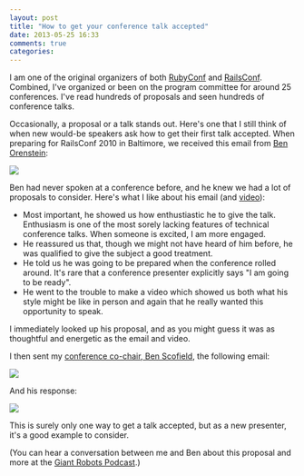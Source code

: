 ```yaml
---
layout: post
title: "How to get your conference talk accepted"
date: 2013-05-25 16:33
comments: true
categories:
---
```

I am one of the original organizers of both <a href="http://rubyconf.org">RubyConf</a> and <a href="http://railsconf.com">RailsConf</a>.  Combined, I've organized or been on the program committee for around 25 conferences.  I've read hundreds of proposals and seen hundreds of conference talks.

Occasionally, a proposal or a talk stands out. Here's one that I still think of when new would-be speakers ask how to get their first talk accepted. When preparing for RailsConf 2010 in Baltimore, we received this email from <a href="https://twitter.com/r00k">Ben Orenstein</a>:

<img src="http://chadfowler.com/images/talk/1.png">

Ben had never spoken at a conference before, and he knew we had a lot of proposals to consider.  Here's what I like about his email (and <a href="http://www.youtube.com/watch?v=pg33EQCdMxw">video</a>):
<ul>
<li>Most important, he showed us how enthustiastic he to give the talk. Enthusiasm is one of the most sorely lacking features of technical conference talks. When someone is excited, I am more engaged.</li>
<li>He reassured us that, though we might not have heard of him before, he was qualified to give the subject a good treatment.</li>
<li>He told us he was going to be prepared when the conference rolled around. It's rare that a conference presenter explicitly says "I am going to be ready".</li>
<li>He went to the trouble to make a video which showed us both what his style might be like in person and again that he really wanted this opportunity to speak.</li>
</ul>
I immediately looked up his proposal, and as you might guess it was as thoughtful and energetic as the email and video.

I then sent my <a href="http://benscofield.com/">conference co-chair, Ben Scofield</a>, the following email:

<img src="http://chadfowler.com/images/talk/2.png">

And his response:

<img src="http://chadfowler.com/images/talk/3.png">

This is surely only one way to get a talk accepted, but as a new presenter, it's a good example to consider.

(You can hear a conversation between me and Ben about this proposal and more at the <a href="http://learn.thoughtbot.com/podcast/44">Giant Robots Podcast</a>.)

